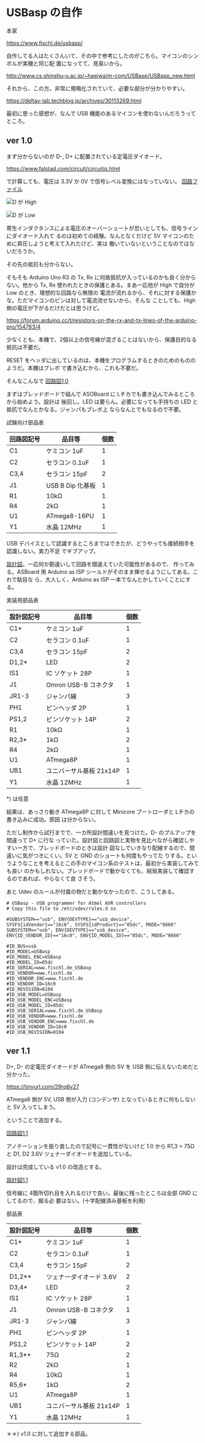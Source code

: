 # USBasp の自作

本家

https://www.fischl.de/usbasp/

自作してる人はたくさんいて、その中で参考にしたのがこちら。マイコンのシンボルが実機と同じ配
置になってて、見易いから。

http://www.cs.shinshu-u.ac.jp/~haeiwa/m-com/USBasp/USBasp_new.html

それから、この方。非常に簡略化されていて、必要な部分が分かりやすい。

https://deltav-lab.techblog.jp/archives/30113269.html

最初に思った感想が、なんで USB 機能のあるマイコンを使わないんだろうってところ。

## ver 1.0

まず分からないのが D-, D+ に配置されている定電圧ダイオード。

https://www.falstad.com/circuit/circuitjs.html

で計算しても、電圧は 3.3V か 0V で信号レベル変換にはなっていない。
[回路ファイル](./misc/USB-D_Diode_why.txt)

![D が High](./misc/USB-D_High.png)

![D が Low](./misc/USB-D_Low.png)

寄生インダクタンスによる電圧のオーバーシュートが恐いとしても、信号ラインにダイオード入れて
るのは初めての経験。なんとなくだけど 5V マイコンのために昇圧しようと考えて入れたけど、実は
働いていないということなのではないだろうか。

その先の抵抗も分からない。

そもそも Arduino Uno R3 の Tx, Rx に何故抵抗が入っているのかも良く分からない。他から Tx,
Rx 使われたときの保護とある。まあ一応他が High で自分が Low のとき、理想的な回路なら無限の
電流が流れるから、それに対する保護かな。ただマイコンのピンは対して電流流せないから、そんな
ことしても、High 側の電圧が下がるだけだとは思うけど。

https://forum.arduino.cc/t/resistors-on-the-rx-and-tx-lines-of-the-arduino-pro/154783/4

少なくとも、本機で、2個以上の信号線が混ざることはないから、保護目的なる抵抗は不要だ。

RESET をヘッダに出しているのは、本機をプログラムするときのためのもののようだ。本機はブレボ
で書き込むから、これも不要だ。

そんなこんなで
[回路図1.0](./kicad/USBasp_1.0/USBasp_1.0.pdf)

まずはブレッドボードで組んで ASOBoard に Lチカでも書き込んでみるところから始めよう。設計は
後回し。LED は要らん。必要になっても手持ちの LED と抵抗でなんとかなる。ジャンパもブレボ上
ならなんとでもなるので不要。

試験向け部品表

| 回路図記号 | 品目等 | 個数 |
| ---        | ---    | ---  |
| C1         | ケミコン 1uF | 1 |
| C2         | セラコン 0.1uF   | 1 |
| C3,4       | セラコン 15pF    | 2 |
| J1         | USB B Dip 化基板 | 1 |
| R1         | 10kΩ            | 1 |
| R4         | 2kΩ             | 1 |
| U1         | ATmega8-16PU     | 1 |
| Y1         | 水晶 12MHz       | 1 |

USB デバイスとして認識するところまではできたが、どうやっても接続相手を認識しない。実力不足
でギブアップ。

[設計図](./librecad/USBasp1.0.pdf)。一応何か勘違いして回路を間違えていた可能性があるので、
作ってみる。ASBoard 用 Arduino as ISP シールドがそのまま挿せるようにしてある。これで駄目な
ら、大人しく、Arduino as ISP 一本でなんとかしていくことにする。

実装用部品表

| 設計図記号 | 品目等                  | 個数 |
| ---        | ---                     | ---  |
| C1*        | ケミコン 1uF            | 1    |
| C2         | セラコン 0.1uF          | 1    |
| C3,4       | セラコン 15pF           | 2    |
| D1,2*      | LED                     | 2    |
| IS1        | IC ソケット 28P         | 1    |
| J1         | Omron USB-B コネクタ    | 1    |
| JR1-3      | ジャンパ線              | 3    |
| PH1        | ピンヘッダ 2P           | 1    |
| PS1,2      | ピンソケット 14P        | 2    |
| R1         | 10kΩ                   | 1    |
| R2,3*      | 1kΩ                    | 2    |
| R4         | 2kΩ                    | 1    |
| U1         | ATmega8P                | 1    |
| UB1        | ユニバーサル基板 21x14P | 1    |
| Y1         | 水晶 12MHz              | 1    |

*) は任意

結果は、あっさり動き ATmega8P に対して Minicore ブートローダと Lチカの書き込みに成功。原因
は分からない。

ただし制作から試行までで、一カ所設計間違いを見つけた。D- のプルアップを間違って D+ に行な
っていた。設計図と回路図と実物を見比べながら確認しやすい一方で、ブレッドボードのときは設計
図なしでいきなり配線するので、間違いに気がつきにくい。5V と GND のショートも何度もやってた
りする。というようなことを考えるとこの手のマイコン系のテストは、最初から実装してみても良い
のかもしれない。ブレッドボードで動かなくても、結局実装して確認するのであれば、やらなくて良
さそう。

あと Udev のルールが付属の物だと動かなかったので、こうしてある。

```
# USBasp - USB programmer for Atmel AVR controllers
# Copy this file to /etc/udev/rules.d so

#SUBSYSTEM=="usb", ENV{DEVTYPE}=="usb_device", SYSFS{idVendor}=="16c0", SYSFS{idProduct}=="05dc", MODE="0666"
SUBSYSTEM=="usb", ENV{DEVTYPE}=="usb_device", ENV{ID_VENDOR_ID}=="16c0", ENV{ID_MODEL_ID}=="05dc", MODE="0666"

#ID_BUS=usb
#ID_MODEL=USBasp
#ID_MODEL_ENC=USBasp
#ID_MODEL_ID=05dc
#ID_SERIAL=www.fischl.de_USBasp
#ID_VENDOR=www.fischl.de
#ID_VENDOR_ENC=www.fischl.de
#ID_VENDOR_ID=16c0
#ID_REVISION=0104
#ID_USB_MODEL=USBasp
#ID_USB_MODEL_ENC=USBasp
#ID_USB_MODEL_ID=05dc
#ID_USB_SERIAL=www.fischl.de_USBasp
#ID_USB_VENDOR=www.fischl.de
#ID_USB_VENDOR_ENC=www.fischl.de
#ID_USB_VENDOR_ID=16c0
#ID_USB_REVISION=0104
```

## ver 1.1

D+, D- の定電圧ダイオードが ATmega8 側の 5V を USB 側に伝えないためだと分かった。

https://tinyurl.com/29rq6v27

ATmega8 側が 5V, USB 側が入力 (コンデンサ) となっているときに何もしないと 5V 入ってしまう。

ということで追加する。

[回路図1.1](./kicad/USBasp_1.1/USBasp_1.1.pdf)

アノテーションを振り直したので記号に一貫性がないけど 1.0 から R1,3 = 75Ω と D1, D2 3.6V
ツェナーダイオードを追加している。

設計は完成している v1.0 の改造とする。

[設計図1.1](./librecad/USBasp1.1.pdf)

信号線に 4箇所切れ目を入れるだけで良い。最後に残ったところは全部 GND にしてるので、掘る必
要はない。(十字配線済み基板を利用)

部品表

| 設計図記号 | 品目等                  | 個数 |
| ---        | ---                     | ---  |
| C1*        | ケミコン 1uF            | 1    |
| C2         | セラコン 0.1uF          | 1    |
| C3,4       | セラコン 15pF           | 2    |
| D1,2**     | ツェナーダイオード 3.6V | 2    |
| D3,4*      | LED                     | 2    |
| IS1        | IC ソケット 28P         | 1    |
| J1         | Omron USB-B コネクタ    | 1    |
| JR1-3      | ジャンパ線              | 3    |
| PH1        | ピンヘッダ 2P           | 1    |
| PS1,2      | ピンソケット 14P        | 2    |
| R1,3**     | 75Ω                    | 2    |
| R2         | 2kΩ                    | 1    |
| R4         | 10kΩ                   | 1    |
| R5,6*      | 1kΩ                    | 2    |
| U1         | ATmega8P                | 1    |
| UB1        | ユニバーサル基板 21x14P | 1    |
| Y1         | 水晶 12MHz              | 1    |

＊＊) v1.0 に対して追加する部品。
